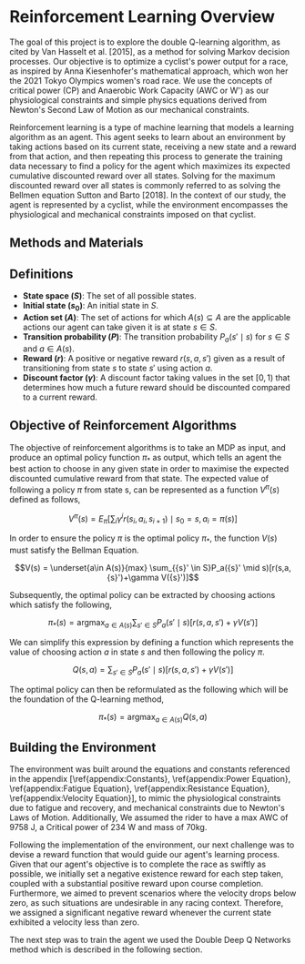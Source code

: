 # Reinforcement Learning Overview

The goal of this project is to explore the double Q-learning algorithm, as cited by Van Hasselt et al. [2015], as a method for solving Markov decision processes. Our objective is to optimize a cyclist's power output for a race, as inspired by Anna Kiesenhofer's mathematical approach, which won her the 2021 Tokyo Olympics women's road race. We use the concepts of critical power (CP) and Anaerobic Work Capacity (AWC or W') as our physiological constraints and simple physics equations derived from Newton's Second Law of Motion as our mechanical constraints.

Reinforcement learning is a type of machine learning that models a learning algorithm as an agent. This agent seeks to learn about an environment by taking actions based on its current state, receiving a new state and a reward from that action, and then repeating this process to generate the training data necessary to find a policy for the agent which maximizes its expected cumulative discounted reward over all states. Solving for the maximum discounted reward over all states is commonly referred to as solving the Bellmen equation Sutton and Barto [2018]. In the context of our study, the agent is represented by a cyclist, while the environment encompasses the physiological and mechanical constraints imposed on that cyclist.

## Methods and Materials

## Definitions

- **State space ($S$)**: The set of all possible states.
- **Initial state ($s_0$)**: An initial state in $S$.
- **Action set ($A$)**: The set of actions for which $A(s) \subseteq A$ are the applicable actions our agent can take given it is at state $s \in S$.
- **Transition probability ($P$)**: The transition probability $P_a({s}'\mid s)$ for $s \in S$ and $a \in A(s)$.
- **Reward ($r$)**: A positive or negative reward $r(s,a,{s}')$ given as a result of transitioning from state $s$ to state ${s}'$ using action $a$.
- **Discount factor ($\gamma$)**: A discount factor taking values in the set $[0,1)$ that determines how much a future reward should be discounted compared to a current reward.

## Objective of Reinforcement Algorithms

The objective of reinforcement algorithms is to take an MDP as input, and produce an optimal policy function $\pi_*$ as output, which tells an agent the best action to choose in any given state in order to maximise the expected discounted cumulative reward from that state. The expected value of following a policy $\pi$ from state s, can be represented as a function $V^\pi(s)$ defined as follows,

$$V^\pi(s) = E_\pi[\sum_i \gamma^ir(s_i,a_i,s_{i+1})\mid s_0=s, a_i = \pi(s)]$$

In order to ensure the policy $\pi$ is the optimal policy $\pi_*$, the function $V(s)$ must satisfy the Bellman Equation.

$$V(s) = \underset{a\in A(s)}{max} \sum_{{s}' \in S}P_a({s}' \mid s)[r(s,a,{s}')+\gamma V({s}')]$$

Subsequently, the optimal policy can be extracted by choosing actions which satisfy the following,

$$\pi_*(s) = {\text{argmax}}_{a\in A(s)} \sum_{{s}' \in S}P_a({s}' \mid s)[r(s,a,{s}')+\gamma V({s}')]$$

We can simplify this expression by defining a function which represents the value of choosing action $a$ in state $s$ and then following the policy $\pi$.

$$Q(s,a) = \sum_{{s}' \in S}P_a({s}' \mid s)[r(s,a,{s}')+\gamma V({s}')]$$

The optimal policy can then be reformulated as the following which will be the foundation of the Q-learning method,

$$\pi_*(s) = {\text{argmax}}_{a\in A(s)} Q(s,a)$$

## Building the Environment

The environment was built around the equations and constants referenced in the appendix [\ref{appendix:Constants}, \ref{appendix:Power Equation}, \ref{appendix:Fatigue Equation}, \ref{appendix:Resistance Equation}, \ref{appendix:Velocity Equation}], to mimic the physiological constraints due to fatigue and recovery, and mechanical constraints due to Newton's Laws of Motion. Additionally, We assumed the rider to have a max AWC of 9758 J, a Critical power of 234 W and mass of 70kg.

Following the implementation of the environment, our next challenge was to devise a reward function that would guide our agent's learning process. Given that our agent's objective is to complete the race as swiftly as possible, we initially set a negative existence reward for each step taken, coupled with a substantial positive reward upon course completion. Furthermore, we aimed to prevent scenarios where the velocity drops below zero, as such situations are undesirable in any racing context. Therefore, we assigned a significant negative reward whenever the current state exhibited a velocity less than zero.

The next step was to train the agent we used the Double Deep Q Networks method which is described in the following section.
